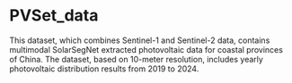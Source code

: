 # PVSet_data
This dataset, which combines Sentinel-1 and Sentinel-2 data, contains multimodal SolarSegNet extracted photovoltaic data for coastal provinces of China. The dataset, based on 10-meter resolution, includes yearly photovoltaic distribution results from 2019 to 2024.
